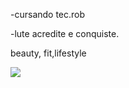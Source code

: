 -cursando tec.rob

-lute acredite e conquiste.


beauty, fit,lifestyle


![](https://media1.tenor.com/m/13zo5RC59p8AAAAC/frank-ocean-blonde.gif)


